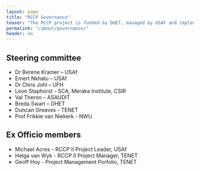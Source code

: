 ```yaml
---
layout: page
title: "RCCP Governance"
teaser: "The RCCP project is funded by DHET, managed by USAF and implemented by TENET. A steering committee provides oversight."
permalink: "/about/governance/"
header: no
---
```

## Steering committee

- Dr Berene Kramer – USAf
- Emert Nkhatu – USAf
- Dr Chris Johl – UFH
- Leon Staphorst  - SCA, Meraka Institute, CSIR
- Val Theron – ASAUDIT
- Breda Swart – DHET
- Duncan Greaves  - TENET
- Prof Frikkie van Niekerk  - NWU

## Ex Officio members

- Michael Acres  - RCCP II Project Leader, USAf
- Helga van Wyk  - RCCP II Project Manager, TENET
- Geoff Hoy  - Project Management  Porfolio, TENET
